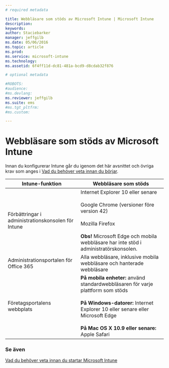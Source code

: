 ```yaml
---
# required metadata

title: Webbläsare som stöds av Microsoft Intune | Microsoft Intune
description:
keywords:
author: Staciebarker
manager: jeffgilb
ms.date: 05/06/2016
ms.topic: article
ms.prod:
ms.service: microsoft-intune
ms.technology:
ms.assetid: 6f4ff11d-dc81-481a-bcd9-d8cdab32f876

# optional metadata

#ROBOTS:
#audience:
#ms.devlang:
ms.reviewer: jeffgilb
ms.suite: ems
#ms.tgt_pltfrm:
#ms.custom:

---
```


# Webbläsare som stöds av Microsoft Intune

Innan du konfigurerar Intune går du igenom det här avsnittet och övriga krav som anges i [Vad du behöver veta innan du börjar](what-to-know-before-you-start-microsoft-intune.md).

|Intune-funktion |Webbläsare som stöds|
|---------|---------|
|Förbättringar i administrationskonsolen för Intune     |  Internet Explorer 10 eller senare<br /><br />Google Chrome (versioner före version 42)<br /><br />Mozilla Firefox <br /><br />**Obs!** Microsoft Edge och mobila webbläsare har inte stöd i administratörskonsolen.                      
|Administrationsportalen för Office 365     |Alla webbläsare, inklusive mobila webbläsare och hanterade webbläsare  |
|Företagsportalens webbplats     |**På mobila enheter:** använd standardwebbläsaren för varje plattform som stöds   <br /><br />**På Windows-datorer:** Internet Explorer 10 eller senare eller Microsoft Edge<br /><br />**På Mac OS X 10.9 eller senare:** Apple Safari    |


### Se även
[Vad du behöver veta innan du startar Microsoft Intune](what-to-know-before-you-start-microsoft-intune.md)




<!--HONumber=Jun16_HO3-->


